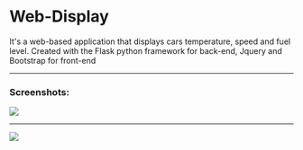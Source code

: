# Web-Display
It's a web-based application that displays cars temperature, speed and fuel level.
Created with the Flask python framework for back-end, Jquery and Bootstrap for front-end

<hr>
<h3>Screenshots:</h3>
<img src="https://cloud.githubusercontent.com/assets/15115359/26285350/f23455b2-3e45-11e7-86a3-77a7a1b8339a.png">
<hr>
<img src="https://cloud.githubusercontent.com/assets/15115359/26287816/7a000480-3e7a-11e7-8fcf-e086bcf26272.png">
